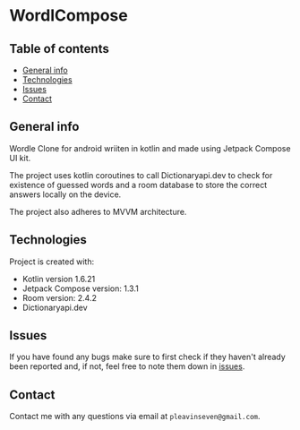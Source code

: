 # WordlCompose


## Table of contents
* [General info](#general-info)
* [Technologies](#technologies)
* [Issues](#issues)
* [Contact](#contact)

## General info
Wordle Clone for android wriiten in kotlin and made using Jetpack Compose UI kit.

The project uses kotlin coroutines to call Dictionaryapi.dev to check for existence of guessed words and a room database to store the correct answers locally on the device.

The project also adheres to MVVM architecture.
	
## Technologies
Project is created with:
* Kotlin version 1.6.21
* Jetpack Compose version: 1.3.1
* Room version: 2.4.2
* Dictionaryapi.dev

## Issues
If you have found any bugs make sure to first check if they haven't already been reported and, if not, feel free to note them down in [issues](https://github.com/pleavinseven/WWOTD/issues).


## Contact
Contact me with any questions via email at `pleavinseven@gmail.com`.
